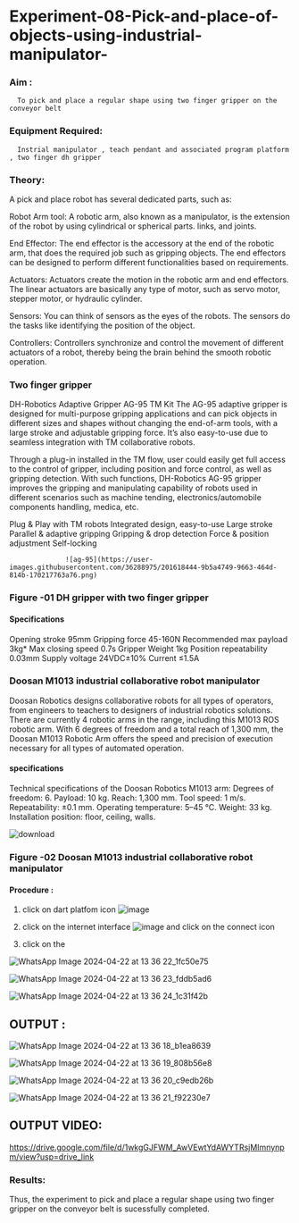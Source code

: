 # Experiment-08-Pick-and-place-of-objects-using-industrial-manipulator-

### Aim :
      To pick and place a regular shape using two finger gripper on the conveyor belt 
### Equipment Required: 
      Instrial manipulator , teach pendant and associated program platform , two finger dh gripper 
      
### Theory: 

A pick and place robot has several dedicated parts, such as:

Robot Arm tool: A robotic arm, also known as a manipulator, is the extension of the robot by using cylindrical or spherical parts. links, and joints.

End Effector: The end effector is the accessory at the end of the robotic arm, that does the required job such as gripping objects. The end effectors can be designed to perform different functionalities based on requirements.

Actuators: Actuators create the motion in the robotic arm and end effectors. The linear actuators are basically any type of motor, such as servo motor, stepper motor, or hydraulic cylinder.

Sensors: You can think of sensors as the eyes of the robots. The sensors do the tasks like identifying the position of the object.

Controllers: Controllers synchronize and control the movement of different actuators of a robot, thereby being the brain behind the smooth robotic operation.


### Two finger gripper 

DH-Robotics
Adaptive Gripper AG-95 TM Kit
The AG-95 adaptive gripper is designed for multi-purpose gripping applications and can pick objects in different sizes and shapes without changing the end-of-arm tools, with a large stroke and adjustable gripping force. It’s also easy-to-use due to seamless integration with TM collaborative robots.

Through a plug-in installed in the TM flow, user could easily get full access to the control of gripper, including position and force control, as well as gripping detection. With such functions, DH-Robotics AG-95 gripper improves the gripping and manipulating capability of robots used in different scenarios such as machine tending, electronics/automobile components handling, medica, etc.

Plug & Play with TM robots
Integrated design, easy-to-use
Large stroke
Parallel & adaptive gripping
Gripping & drop detection
Force & position adjustment
Self-locking

                  ![ag-95](https://user-images.githubusercontent.com/36288975/201618444-9b5a4749-9663-464d-814b-170217763a76.png)
### Figure -01 DH gripper with two finger gripper 

#### Specifications

Opening stroke	95mm
Gripping force 	45-160N
Recommended max payload	3kg*
Max closing speed	0.7s
Gripper Weight	1kg
Position repeatability	0.03mm
Supply voltage	24VDC±10%
Current	≤1.5A



### Doosan M1013 industrial collaborative robot manipulator 
Doosan Robotics designs collaborative robots for all types of operators, from engineers to teachers to designers of industrial robotics solutions. There are currently 4 robotic arms in the range, including this M1013 ROS robotic arm. With 6 degrees of freedom and a total reach of 1,300 mm, the Doosan M1013 Robotic Arm offers the speed and precision of execution necessary for all types of automated operation.

#### specifications 
Technical specifications of the Doosan Robotics M1013 arm:
Degrees of freedom: 6.
Payload: 10 kg.
Reach: 1,300 mm.
Tool speed: 1 m/s.
Repeatability: ±0.1 mm.
Operating temperature: 5–45 °C.
Weight: 33 kg.
Installation position: floor, ceiling, walls.



![download](https://user-images.githubusercontent.com/36288975/201624230-89cc83ff-cecd-49ea-84c6-c67066e9d157.jpg)

### Figure -02 Doosan M1013 industrial collaborative robot manipulator 

#### Procedure : 

1. click on dart platfom icon ![image](https://user-images.githubusercontent.com/36288975/201621038-f1248586-5c20-40fd-8a74-68c7d8b44939.png)
2. click on the internet interface 
![image](https://user-images.githubusercontent.com/36288975/201621235-3b8b46a9-3c19-4207-9ea2-6a7954eb6135.png)
and click on the connect icon 

3. click on the 

![WhatsApp Image 2024-04-22 at 13 36 22_1fc50e75](https://github.com/Beatricethomas/Experiment-08-Pick-and-place-of-objects-using-industrial-manipulator-/assets/140035214/88b6fd0f-f637-46ba-8be7-dccb237a404a)



![WhatsApp Image 2024-04-22 at 13 36 23_fddb5ad6](https://github.com/Beatricethomas/Experiment-08-Pick-and-place-of-objects-using-industrial-manipulator-/assets/140035214/f0584cda-7fa4-4a7e-99dc-2ccf1ed94433)




![WhatsApp Image 2024-04-22 at 13 36 24_1c31f42b](https://github.com/Beatricethomas/Experiment-08-Pick-and-place-of-objects-using-industrial-manipulator-/assets/140035214/55152e70-a5fd-4295-8eaf-78a474f8f83a)








## OUTPUT :

![WhatsApp Image 2024-04-22 at 13 36 18_b1ea8639](https://github.com/Beatricethomas/Experiment-08-Pick-and-place-of-objects-using-industrial-manipulator-/assets/140035214/2c5ac62b-ddfd-46be-ac5c-590de42fb1f0)



![WhatsApp Image 2024-04-22 at 13 36 19_808b56e8](https://github.com/Beatricethomas/Experiment-08-Pick-and-place-of-objects-using-industrial-manipulator-/assets/140035214/c83366fb-a7d1-40f6-8c94-6e7640a463de) 


![WhatsApp Image 2024-04-22 at 13 36 20_c9edb26b](https://github.com/Beatricethomas/Experiment-08-Pick-and-place-of-objects-using-industrial-manipulator-/assets/140035214/4383cac5-0c5d-4b5b-a3cb-6b7ca49df9a2)


![WhatsApp Image 2024-04-22 at 13 36 21_f92230e7](https://github.com/Beatricethomas/Experiment-08-Pick-and-place-of-objects-using-industrial-manipulator-/assets/140035214/d53d5d4d-e89b-408e-9156-3347b2bfd388)

## OUTPUT VIDEO: 
https://drive.google.com/file/d/1wkgGJFWM_AwVEwtYdAWYTRsjMImnynpm/view?usp=drive_link

### Results: 

Thus, the experiment to pick and place a regular shape using two finger gripper on the conveyor belt is sucessfully completed.




